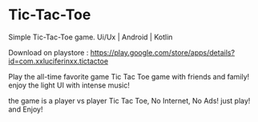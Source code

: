 # Tic-Tac-Toe
Simple Tic-Tac-Toe game. Ui/Ux | Android | Kotlin

Download on playstore : https://play.google.com/store/apps/details?id=com.xxluciferinxx.tictactoe

Play the all-time favorite game Tic Tac Toe game with friends and family! enjoy the light UI with intense music!

the game is a player vs player Tic Tac Toe, No Internet, No Ads! just play! and Enjoy!
